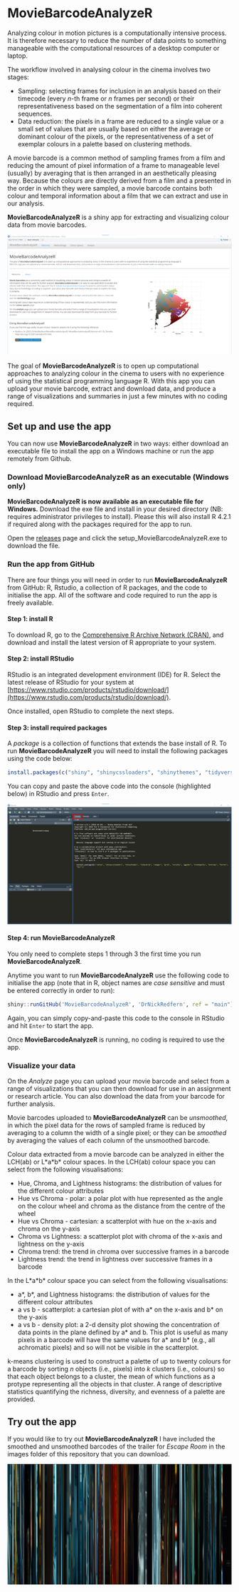 # MovieBarcodeAnalyzeR

Analyzing colour in motion pictures is a computationally intensive process. It is therefore necessary to reduce the number of data points to something manageable with the computational resources of a desktop computer or laptop.

The workflow involved in analysing colour in the cinema involves two stages:

* Sampling: selecting frames for inclusion in an analysis based on their timecode (every *n*-th frame or *n* frames per second) or their representativeness based on the segmentation of a film into coherent sequences.
* Data reduction: the pixels in a frame are reduced to a single value or a small set of values that are usually based on either the average or dominant colour of the pixels, or the representativeness of a set of exemplar colours in a palette based on clustering methods.

A movie barcode is a common method of sampling frames from a film and reducing the amount of pixel information of a frame to manageable level (usually) by averaging that is then arranged in an aesthetically pleasing way. Because the colours are directly derived from a film and a presented in the order in which they were sampled, a movie barcode contains both colour and temporal information about a film that we can extract and use in our analysis.

**MovieBarcodeAnalyzeR** is a shiny app for extracting and visualizing colour data from movie barcodes.

![app_demo](/images/MBA_demo.png)

The goal of **MovieBarcodeAnalyzeR** is to open up computational approaches to analyzing colour in the cinema to users with no experience of using the statistical programming language R. With this app you can upload your movie barcode, extract and download data, and produce a range of visualizations and summaries in just a few minutes with no coding required. 

## Set up and use the app
You can now use **MovieBarcodeAnalyzeR** in two ways: either download an executable file to install the app on a Windows machine or run the app remotely from Github.

### Download MovieBarcodeAnalyzeR as an executable (**Windows only**)
**MovieBarcodeAnalyzeR is now available as an executable file for Windows.** Download the exe file and install in your desired directory (NB: requires administrator privileges to install). Please this will also install R 4.2.1 if required along with the packages required for the app to run. 

Open the [releases](https://github.com/DrNickRedfern/MovieBarcodeAnalyzeR/releases) page and click the setup_MovieBarcodeAnalyzeR.exe to download the file.

### Run the app from GitHub
There are four things you will need in order to run **MovieBarcodeAnalyzeR** from GitHub: R, Rstudio, a collection of R packages, and the code to initialise the app. All of the software and code required to run the app is freely available.

#### Step 1: install R
To download R, go to the [Comprehensive R Archive Network (CRAN)](https://cran.r-project.org), and download and install the latest version of R appropriate to your system.

#### Step 2: install RStudio
RStudio is an integrated development environment (IDE) for R. Select the latest release of RStudio for your system at [https://www.rstudio.com/products/rstudio/download/](https://www.rstudio.com/products/rstudio/download/).

Once installed, open RStudio to complete the next steps.

#### Step 3: install required packages
A *package* is a collection of functions that extends the base install of R. To run **MovieBarcodeAnalyzeR** you will need to install the following packages using the code below:

```R
install.packages(c("shiny", "shinycssloaders", "shinythemes", "tidyverse", "imager", "grid", "viridis", "ggpubr", "treemapify", "entropy", "farver", "fpc"))
```

You can copy and paste the above code into the console (highlighted below) in RStudio and press `Enter`.

![RStudio console](/images/RStudio_console_2.png)

#### Step 4: run MovieBarcodeAnalyzeR
You only need to complete steps 1 through 3 the first time you run **MovieBarcodeAnalyzeR**.

Anytime you want to run **MovieBarcodeAnalyzeR** use the following code to initialise the app (note that in R, object names are *case sensitive* and must be entered correctly in order to run):

```R
shiny::runGitHub('MovieBarcodeAnalyzeR', 'DrNickRedfern', ref = "main")
```
Again, you can simply copy-and-paste this code to the console in RStudio and hit `Enter` to start the app.

Once **MovieBarcodeAnalyzeR** is running, no coding is required to use the app.

### Visualize your data
On the *Analyze* page you can upload your movie barcode and select from a range of visualizations that you can then download for use in an assignment or research article. You can also download the data from your barcode for further analysis.

Movie barcodes uploaded to **MovieBarcodeAnalyzeR** can be *unsmoothed*, in which the pixel data for the rows of sampled frame is reduced by averaging to a column the width of a single pixel; or they can be *smoothed* by averaging the values of each column of the unsmoothed barcode.

Colour data extracted from a movie barcode can be analyzed in either the LCH(ab) or L\*a\*b* colour spaces. In the LCH(ab) colour space you can select from the following visualisations:

* Hue, Chroma, and Lightness histograms: the distribution of values for the different colour attributes
* Hue vs Chroma - polar: a polar plot with hue represented as the angle on the colour wheel and chroma as the distance from the centre of the wheel
* Hue vs Chroma - cartesian: a scatterplot with hue on the x-axis and chroma on the y-axis
* Chroma vs Lightness: a scatterplot plot with chroma of the x-axis and lightness on the y-axis
* Chroma trend: the trend in chroma over successive frames in a barcode
* Lightness trend: the trend in lightness over successive frames in a barcode

In the L\*a\*b* colour space you can select from the following visualisations:

* a*, b*, and Lightness histograms: the distribution of values for the different colour attributes
* a vs b - scatterplot: a cartesian plot of with a* on the x-axis and b* on the y-axis
* a vs b - density plot: a 2-d density plot showing the concentration of data points in the plane defined by a* and b. This plot is useful as many pixels in a barcode will have the same values for a* and b* (e.g., all achromatic pixels) and so will not be visible in the scatterplot.

k-means clustering is used to construct a palette of up to twenty colours for a barcode by sorting *n* objects (i.e., pixels) into *k* clusters (i.e., colours) so that each object belongs to a cluster, the mean of which functions as a protype representing all the objects in that cluster. A range of descriptive statistics quantifying the richness, diversity, and evenness of a palette are provided.

## Try out the app
If you would like to try out **MovieBarcodeAnalyzeR** I have included the smoothed and unsmoothed barcodes of the trailer for *Escape Room* in the images folder of this repository that you can download.

![escape_room](/images/escape_room_unsmoothed.png)
